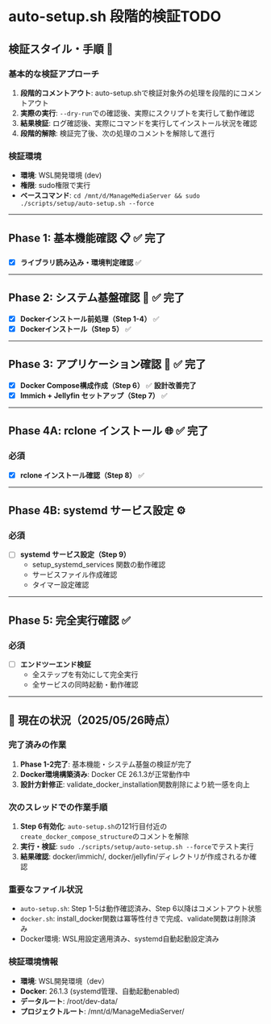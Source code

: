 # auto-setup.sh 段階的検証TODO

## 検証スタイル・手順 📝

### 基本的な検証アプローチ
1. **段階的コメントアウト**: auto-setup.shで検証対象外の処理を段階的にコメントアウト
2. **実際の実行**: `--dry-run`での確認後、実際にスクリプトを実行して動作確認
3. **結果検証**: ログ確認後、実際にコマンドを実行してインストール状況を確認
4. **段階的解除**: 検証完了後、次の処理のコメントを解除して進行

### 検証環境
- **環境**: WSL開発環境 (dev)
- **権限**: sudo権限で実行
- **ベースコマンド**: `cd /mnt/d/ManageMediaServer && sudo ./scripts/setup/auto-setup.sh --force`

---

## Phase 1: 基本機能確認 📋 ✅ **完了**
- [x] **ライブラリ読み込み・環境判定確認** ✅

---

## Phase 2: システム基盤確認 🔧 ✅ **完了**
- [x] **Dockerインストール前処理（Step 1-4）** ✅
- [x] **Dockerインストール（Step 5）** ✅

---

## Phase 3: アプリケーション確認 🎯 ✅ **完了**
- [x] **Docker Compose構成作成（Step 6）** ✅ **設計改善完了**
- [x] **Immich + Jellyfin セットアップ（Step 7）** ✅

---

## Phase 4A: rclone インストール 🌐 ✅ **完了**

### 必須
- [x] **rclone インストール確認（Step 8）** ✅

---

## Phase 4B: systemd サービス設定 ⚙️

### 必須
- [ ] **systemd サービス設定（Step 9）**
  - setup_systemd_services 関数の動作確認
  - サービスファイル作成確認
  - タイマー設定確認

---

## Phase 5: 完全実行確認 ✅

### 必須
- [ ] **エンドツーエンド検証**
  - 全ステップを有効にして完全実行
  - 全サービスの同時起動・動作確認

---

## 📌 **現在の状況（2025/05/26時点）**

### 完了済みの作業
1. **Phase 1-2完了**: 基本機能・システム基盤の検証が完了
2. **Docker環境構築済み**: Docker CE 26.1.3が正常動作中
3. **設計方針修正**: validate_docker_installation関数削除により統一感を向上

### 次のスレッドでの作業手順
1. **Step 6有効化**: `auto-setup.sh`の121行目付近の`create_docker_compose_structure`のコメントを解除
2. **実行・検証**: `sudo ./scripts/setup/auto-setup.sh --force`でテスト実行
3. **結果確認**: docker/immich/, docker/jellyfin/ディレクトリが作成されるか確認

### 重要なファイル状況
- `auto-setup.sh`: Step 1-5は動作確認済み、Step 6以降はコメントアウト状態
- `docker.sh`: install_docker関数は冪等性付きで完成、validate関数は削除済み
- Docker環境: WSL用設定適用済み、systemd自動起動設定済み

### 検証環境情報
- **環境**: WSL開発環境（dev）
- **Docker**: 26.1.3 (systemd管理、自動起動enabled)
- **データルート**: /root/dev-data/
- **プロジェクトルート**: /mnt/d/ManageMediaServer/

